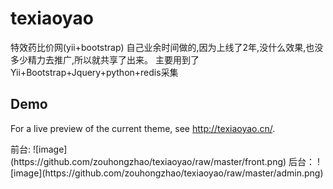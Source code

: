 # texiaoyao
特效药比价网(yii+bootstrap)
自己业余时间做的,因为上线了2年,没什么效果,也没多少精力去推广,所以就共享了出来。
主要用到了Yii+Bootstrap+Jquery+python+redis采集

<h2>
<a id="user-content-demo" class="anchor" href="#demo" aria-hidden="true"><span class="octicon octicon-link"></span></a>Demo</h2>
<p>For a live preview of the current theme, see <a href="http://texiaoyao.cn/">http://texiaoyao.cn/</a>.</p>
前台:
![image](https://github.com/zouhongzhao/texiaoyao/raw/master/front.png)
后台：
![image](https://github.com/zouhongzhao/texiaoyao/raw/master/admin.png)